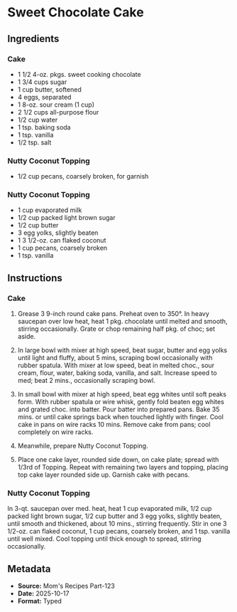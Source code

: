 # Sweet Chocolate Cake

## Ingredients

### Cake
- 1 1/2 4-oz. pkgs. sweet cooking chocolate
- 1 3/4 cups sugar
- 1 cup butter, softened
- 4 eggs, separated
- 1 8-oz. sour cream (1 cup)
- 2 1/2 cups all-purpose flour
- 1/2 cup water
- 1 tsp. baking soda
- 1 tsp. vanilla
- 1/2 tsp. salt

### Nutty Coconut Topping
- 1/2 cup pecans, coarsely broken, for garnish

### Nutty Coconut Topping
- 1 cup evaporated milk
- 1/2 cup packed light brown sugar
- 1/2 cup butter
- 3 egg yolks, slightly beaten
- 1 3 1/2-oz. can flaked coconut
- 1 cup pecans, coarsely broken
- 1 tsp. vanilla

## Instructions

### Cake
1. Grease 3 9-inch round cake pans. Preheat oven to 350°. In heavy saucepan over low heat, heat 1 pkg. chocolate until melted and smooth, stirring occasionally. Grate or chop remaining half pkg. of choc; set aside.

2. In large bowl with mixer at high speed, beat sugar, butter and egg yolks until light and fluffy, about 5 mins, scraping bowl occasionally with rubber spatula. With mixer at low speed, beat in melted choc., sour cream, flour, water, baking soda, vanilla, and salt. Increase speed to med; beat 2 mins., occasionally scraping bowl.

3. In small bowl with mixer at high speed, beat egg whites until soft peaks form. With rubber spatula or wire whisk, gently fold beaten egg whites and grated choc. into batter. Pour batter into prepared pans. Bake 35 mins. or until cake springs back when touched lightly with finger. Cool cake in pans on wire racks 10 mins. Remove cake from pans; cool completely on wire racks.

4. Meanwhile, prepare Nutty Coconut Topping.

5. Place one cake layer, rounded side down, on cake plate; spread with 1/3rd of Topping. Repeat with remaining two layers and topping, placing top cake layer rounded side up. Garnish cake with pecans.

### Nutty Coconut Topping
In 3-qt. saucepan over med. heat, heat 1 cup evaporated milk, 1/2 cup packed light brown sugar, 1/2 cup butter and 3 egg yolks, slightly beaten, until smooth and thickened, about 10 mins., stirring frequently. Stir in one 3 1/2-oz. can flaked coconut, 1 cup pecans, coarsely broken, and 1 tsp. vanilla until well mixed. Cool topping until thick enough to spread, stirring occasionally.

## Metadata

- **Source:** Mom's Recipes Part-123
- **Date:** 2025-10-17
- **Format:** Typed

